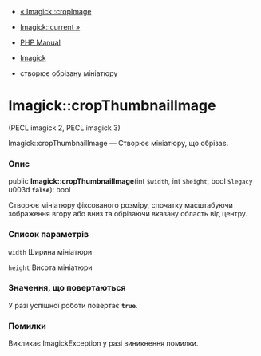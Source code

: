 - [« Imagick::cropImage](imagick.cropimage.md)
- [Imagick::current »](imagick.current.md)

- [PHP Manual](index.md)
- [Imagick](class.imagick.md)
- створює обрізану мініатюру

# Imagick::cropThumbnailImage

(PECL imagick 2, PECL imagick 3)

Imagick::cropThumbnailImage — Створює мініатюру, що обрізає.

### Опис

public **Imagick::cropThumbnailImage**(int `$width`, int `$height`, bool
`$legacy` u003d **`false`**): bool

Створює мініатюру фіксованого розміру, спочатку масштабуючи
зображення вгору або вниз та обрізаючи вказану область від центру.

### Список параметрів

`width`
Ширина мініатюри

`height`
Висота мініатюри

### Значення, що повертаються

У разі успішної роботи повертає **`true`**.

### Помилки

Викликає ImagickException у разі виникнення помилки.
